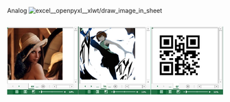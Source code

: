 Analog ![excel__openpyxl__xlwt/draw_image_in_sheet](../draw_image_in_sheet)

##
![](screenshot.jpg)
